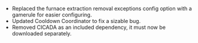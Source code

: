 - Replaced the furnace extraction removal exceptions config option with a gamerule for easier configuring.
- Updated Cooldown Coordinator to fix a sizable bug.
- Removed CICADA as an included dependency, it must now be downloaded separately.
